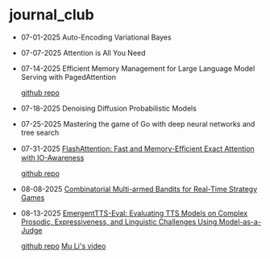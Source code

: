 # journal_club

- 07-01-2025 Auto-Encoding Variational Bayes
- 07-07-2025 Attention is All You Need
- 07-14-2025 Efficient Memory Management for Large Language Model Serving with PagedAttention
  
  [github repo](https://github.com/vllm-project/vllm)
  
- 07-18-2025 Denoising Diffusion Probabilistic Models
- 07-25-2025 Mastering the game of Go with deep neural networks and tree search

  
- 07-31-2025 [FlashAttention: Fast and Memory-Eﬃcient Exact Attention with IO-Awareness](https://github.com/NxNiki/journal_club/blob/main/FlashAttention%3A%20Fast%20and%20Memory-E%EF%AC%83cient%20Exact%20Attention%20with%20IO-Awareness.pdf)

  [github repo](https://github.com/Dao-AILab/flash-attention)


- 08-08-2025 [Combinatorial Multi-armed Bandits for Real-Time Strategy Games](https://github.com/NxNiki/journal_club/blob/main/Combinatorial%20Multi-armed%20Bandits%20for%20Real-Time%20Strategy%20Games.pdf)

- 08-13-2025 [EmergentTTS-Eval: Evaluating TTS Models on Complex Prosodic, Expressiveness, and Linguistic Challenges Using Model-as-a-Judge](https://arxiv.org/abs/2505.23009)

  [github repo](https://github.com/boson-ai/higgs-audio)
  [Mu Li's video](https://youtu.be/0Dv4s2P65YQ?feature=shared)

